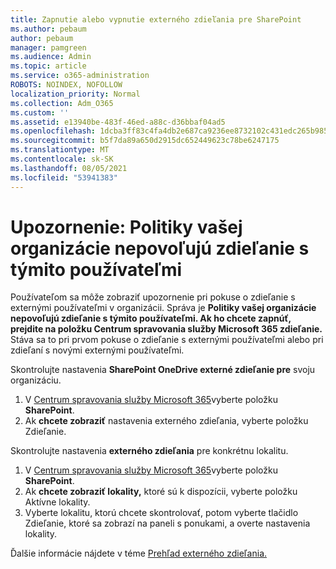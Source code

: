 ```yaml
---
title: Zapnutie alebo vypnutie externého zdieľania pre SharePoint
ms.author: pebaum
author: pebaum
manager: pamgreen
ms.audience: Admin
ms.topic: article
ms.service: o365-administration
ROBOTS: NOINDEX, NOFOLLOW
localization_priority: Normal
ms.collection: Adm_O365
ms.custom: ''
ms.assetid: e13940be-483f-46ed-a88c-d36bbaf04ad5
ms.openlocfilehash: 1dcba3ff83c4fa4db2e687ca9236ee8732102c431edc265b9856c94c126708d9
ms.sourcegitcommit: b5f7da89a650d2915dc652449623c78be6247175
ms.translationtype: MT
ms.contentlocale: sk-SK
ms.lasthandoff: 08/05/2021
ms.locfileid: "53941383"
---
```

# <a name="warning-message-your-organizations-policies-dont-allow-you-to-share-with-these-users"></a>Upozornenie: Politiky vašej organizácie nepovoľujú zdieľanie s týmito používateľmi

Používateľom sa môže zobraziť upozornenie pri pokuse o zdieľanie s externými používateľmi v organizácii. Správa je **Politiky vašej organizácie nepovoľujú zdieľanie s týmito používateľmi. Ak ho chcete zapnúť, prejdite na položku Centrum spravovania služby Microsoft 365 zdieľanie.** Stáva sa to pri prvom pokuse o zdieľanie s externými používateľmi alebo pri zdieľaní s novými externými používateľmi.

Skontrolujte nastavenia **SharePoint OneDrive externé zdieľanie pre** svoju organizáciu.

1. V [Centrum spravovania služby Microsoft 365](https://admin.microsoft.com/AdminPortal/Home#/homepage">https://admin.microsoft.com/)vyberte položku **SharePoint**.
3. Ak **chcete zobraziť** nastavenia externého zdieľania, vyberte položku Zdieľanie.

Skontrolujte nastavenia **externého zdieľania** pre konkrétnu lokalitu.

1. V [Centrum spravovania služby Microsoft 365](https://admin.microsoft.com/AdminPortal/Home#/homepage">https://admin.microsoft.com/)vyberte položku **SharePoint**.
2. Ak **chcete zobraziť lokality,** ktoré sú k dispozícii, vyberte položku Aktívne lokality.
3. Vyberte lokalitu, ktorú chcete skontrolovať,  potom vyberte tlačidlo Zdieľanie, ktoré sa zobrazí na paneli s ponukami, a overte nastavenia lokality.

Ďalšie informácie nájdete v téme [Prehľad externého zdieľania.](https://docs.microsoft.com/sharepoint/external-sharing-overview)
